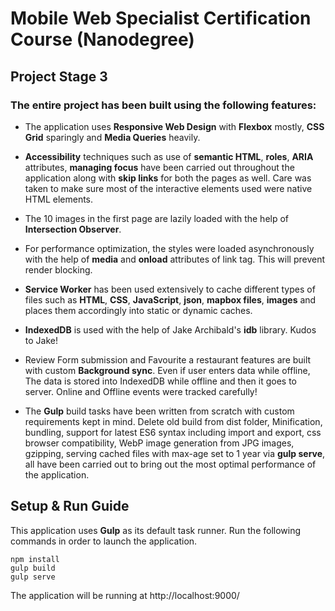 # Mobile Web Specialist Certification Course (Nanodegree)

## Project Stage 3

### The entire project has been built using the following features:

* The application uses **Responsive Web Design** with **Flexbox** mostly, **CSS Grid** sparingly and **Media Queries** heavily.

* **Accessibility** techniques such as use of **semantic HTML**, **roles**, **ARIA** attributes, **managing focus** have been carried out throughout the application along with **skip links** for both the pages as well. Care was taken to make sure most of the interactive elements used were native HTML elements.

* The 10 images in the first page are lazily loaded with the help of **Intersection Observer**.

* For performance optimization, the styles were loaded asynchronously with the help of **media** and **onload** attributes of link tag. This will prevent render blocking.

* **Service Worker** has been used extensively to cache different types of files such as **HTML**, **CSS**, **JavaScript**, **json**, **mapbox files**, **images** and places them accordingly into static or dynamic caches.

* **IndexedDB** is used with the help of Jake Archibald's **idb** library. Kudos to Jake!

* Review Form submission and Favourite a restaurant features are built with custom **Background sync**. Even if user enters data while offline, The data is stored into IndexedDB while offline and then it goes to server. Online and Offline events were tracked carefully!

* The **Gulp** build tasks have been written from scratch with custom requirements kept in mind. Delete old build from dist folder, Minification, bundling, support for latest ES6 syntax including import and export, css browser compatibility, WebP image generation from JPG images, gzipping, serving cached files with max-age set to 1 year via **gulp serve**, all have been carried out to bring out the most optimal performance of the application.

## Setup & Run Guide

This application uses **Gulp** as its default task runner. Run the following commands in order to launch the application.

```
npm install
gulp build
gulp serve
```

The application will be running at http://localhost:9000/